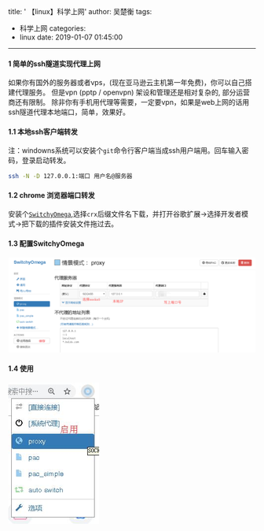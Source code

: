 title: ' 【linux】科学上网'
author: 吴楚衡
tags:
  - 科学上网
categories:
  - linux
date: 2019-01-07 01:45:00
---
#### 1 简单的ssh隧道实现代理上网
如果你有国外的服务器或者vps，(现在亚马逊云主机第一年免费)，你可以自己搭建代理服务。
但是vpn (pptp / openvpn) 架设和管理还是相对复杂的, 部分运营商还有限制。
除非你有手机用代理等需要，一定要vpn，如果是web上网的话用ssh隧道代理本地端口，简单，效果好。
<!--more-->
#### 1.1 本地ssh客户端转发
注：windowns系统可以安装个`git`命令行客户端当成ssh用户端用。回车输入密码，登录启动转发。
``` bash
ssh -N -D 127.0.0.1:端口 用户名@服务器  
```
#### 1.2 chrome 浏览器端口转发
安装个[`SwitchyOmega`](https://github.com/FelisCatus/SwitchyOmega/releases),选择`crx`后缀文件名下载，并打开谷歌扩展->选择开发者模式->把下载的插件安装文件拖过去。

#### 1.3 配置SwitchyOmega
![](/images/20190107175729.png)

#### 1.4 使用
![](/images/20190107184002.png)
